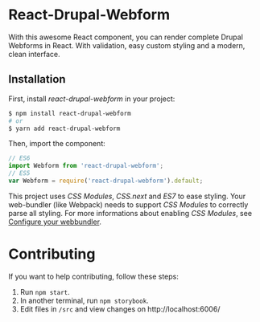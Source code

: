 # React-Drupal-Webform
With this awesome React component, you can render complete Drupal Webforms in React. With validation, easy custom styling and a modern, clean interface.

## Installation

First, install *react-drupal-webform* in your project:
```bash
$ npm install react-drupal-webform
# or
$ yarn add react-drupal-webform
```
Then, import the component:
```javascript
// ES6
import Webform from 'react-drupal-webform';
// ES5
var Webform = require('react-drupal-webform').default;
```
This project uses *CSS Modules*, *CSS.next* and *ES7* to ease styling. Your web-bundler (like Webpack) needs to support *CSS Modules* to correctly parse all styling. For more informations about enabling *CSS Modules*, see [Configure your webbundler](doc/CONFIGURE_WEBBUNDLER.md).
# Contributing

If you want to help contributing, follow these steps:

1. Run `npm start`.
2. In another terminal, run `npm storybook`.
3. Edit files in `/src` and view changes on http://localhost:6006/
